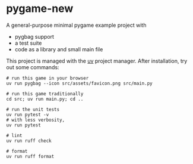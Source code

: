 # pygame-new

A general-purpose minimal pygame example project with

- pygbag support
- a test suite
- code as a library and small main file

This project is managed with the [uv](https://docs.astral.sh/uv/) project manager.
After installation, try out some commands:

```
# run this game in your browser
uv run pygbag --icon src/assets/favicon.png src/main.py

# run this game traditionally
cd src; uv run main.py; cd ..

# run the unit tests
uv run pytest -v
# with less verbosity,
uv run pytest

# lint
uv run ruff check

# format
uv run ruff format
```
